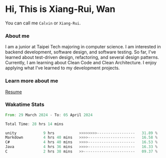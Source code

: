 # Hi, This is Xiang-Rui, Wan
You can call me `Calvin` or `Xiang-Rui`.

### About me

I am a junior at Taipei Tech majoring in computer science. I am interested in backend development, software design, and software testing. So far, I've learned about test-driven design, refactoring, and several design patterns. Currently, I am learning about Clean Code and Clean Architecture. I enjoy applying what I've learned to my development projects.

### Learn more about me

[Resume](./resume.pdf)


### Wakatime Stats
<!--START_SECTION:waka-->

```rust
From: 29 March 2024 - To: 05 April 2024

Total Time: 28 hrs 14 mins

unity            9 hrs           >>>>>>>>-----------------   31.89 %
Markdown         4 hrs 40 mins   >>>>---------------------   16.58 %
C#               4 hrs 40 mins   >>>>---------------------   16.53 %
Java             4 hrs 36 mins   >>>>---------------------   16.33 %
C                2 hrs 38 mins   >>-----------------------   09.37 %
```

<!--END_SECTION:waka-->